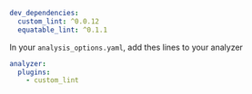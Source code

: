 ```yaml
dev_dependencies:
  custom_lint: ^0.0.12
  equatable_lint: ^0.1.1
```

In your `analysis_options.yaml`, add thes lines to your analyzer

```yaml
analyzer:
  plugins:
    - custom_lint
```
